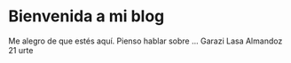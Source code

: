 # Bienvenida a mi blog

Me alegro de que estés aquí. Pienso hablar sobre ...
Garazi Lasa Almandoz
21 urte 
